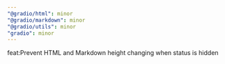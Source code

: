 ```yaml
---
"@gradio/html": minor
"@gradio/markdown": minor
"@gradio/utils": minor
"gradio": minor
---
```


feat:Prevent HTML and Markdown height changing when status is hidden

